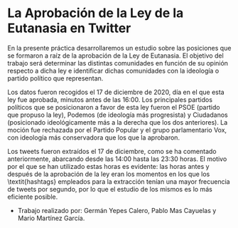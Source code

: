# La Aprobación de la Ley de la Eutanasia en Twitter

En la presente práctica desarrollaremos un estudio sobre las  posiciones que se formaron a raíz de la aprobación de la Ley de Eutanasia. El objetivo del trabajo será determinar las distintas comunidades en función de su opinión respecto a dicha ley e identificar dichas comunidades con la ideología o partido político que representan.

Los datos fueron recogidos el 17 de diciembre de 2020, día en el que esta ley fue aprobada, minutos antes de las 16:00. Los principales partidos políticos que se posicionaron a favor de esta ley fueron el PSOE (partido que propuso la ley), Podemos (de ideología más progresista) y Ciudadanos (posicionado ideológicamente más a la derecha que los dos anteriores). La moción fue rechazada por el Partido Popular y el grupo parlamentario Vox, con ideología más conservadora que los que la aprobaron.

Los tweets fueron extraídos el 17 de diciembre, como se ha comentado anteriormente, abarcando desde las 14:00 hasta las 23:30 horas. El motivo por el que se han utilizado estas horas es evidente: las horas antes y después de la aprobación de la ley eran los momentos en los que los \textit{hashtags} empleados para la extracción tenían una mayor frecuencia de tweets por segundo, por lo que el estudio de los mismos es lo más eficiente posible.


- Trabajo realizado por: Germán Yepes Calero, Pablo Mas Cayuelas y Mario Martínez García.
